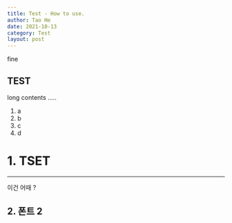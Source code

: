 ```yaml
---
title: Test - How to use.
author: Tao He
date: 2021-10-13
category: Test
layout: post
---
```


fine

TEST
-------------

long contents .....

1. a
2. b
3. c
4. d

# 1. TSET
---

이건 어때 ? 

## 2. 폰트 2 

